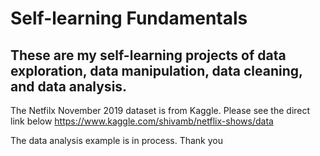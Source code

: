 # Self-learning Fundamentals

## These are my self-learning projects of data exploration, data manipulation, data cleaning, and data analysis.


The Netfilx November 2019 dataset is from Kaggle. Please see the direct link below
https://www.kaggle.com/shivamb/netflix-shows/data

The data analysis example is in process. 
Thank you
